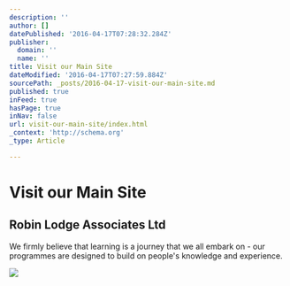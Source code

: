 ```yaml
---
description: ''
author: []
datePublished: '2016-04-17T07:28:32.284Z'
publisher:
  domain: ''
  name: ''
title: Visit our Main Site
dateModified: '2016-04-17T07:27:59.884Z'
sourcePath: _posts/2016-04-17-visit-our-main-site.md
published: true
inFeed: true
hasPage: true
inNav: false
url: visit-our-main-site/index.html
_context: 'http://schema.org'
_type: Article

---
```

# Visit our Main Site

<article style=""><h1>Robin Lodge Associates Ltd</h1><p>We firmly believe that learning is a journey that we all embark on - our programmes are designed to build on people's knowledge and experience.</p><img src="http://www.rcla.co.uk/library/images/Cevent%20Final.jpg" /></article>